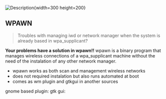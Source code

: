 
![Description](https://github.com/davezant/wpawn/blob/main/a%20network%20signal%20behind%20a%20chess%20pawn.png|400){width=300 height=200}
## WPAWN

>Troubles with managing iwd or network manager when the system is already based in wpa_supplicant?

**Your problems have a solution in wpawn!!**
wpawn is a binary program that manages wireless connections of a wpa_supplicant machine without the need of the instalation of any other network manager.

 - wpawn works as both scan and management wireless networks
 - does not required instalation but also runs automated at boot
 - comes as wm plugin and gtkgui in another sources

gnome based plugin:
gtk gui:
